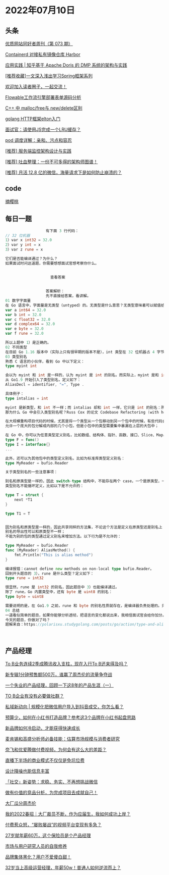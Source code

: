 # 2022年07月10日
## 头条

[优质网站同好者周刊（第 073 期）](https://toutiao.io/k/xnhxbg9)

[Containerd 对接私有镜像仓库 Harbor](https://toutiao.io/k/vn91ax0)

[应用实践 | 知乎基于 Apache Doris 的 DMP 系统的架构与实践](https://toutiao.io/k/qlv9iuj)

[[推荐收藏]一文深入浅出学习Spring框架系列](https://toutiao.io/k/27gg7rt)

[欢迎加入读者圈子，一起交流！](https://toutiao.io/k/5fkxdkk)

[Flowable工作流引擎部署表单源码分析](https://toutiao.io/k/bqlrv8h)

[C++ 中 malloc/free与 new/delete区别](https://toutiao.io/k/f3koxhs)

[golang HTTP框架elton入门](https://toutiao.io/k/ip6ncox)

[面试官：请使用JS完成一个LRU缓存？](https://toutiao.io/k/r4p13do)

[pod 调度详解：亲和、污点和容忍](https://toutiao.io/k/td6wcot)

[[推荐] 服务端监控架构设计与实践](https://toutiao.io/k/xhwa9mo)

[[推荐] 吐血整理：一份不可多得的架构师图谱！](https://toutiao.io/k/ptp0ru2)

[[推荐] 月活 12.8 亿的微信，海量请求下是如何防止崩溃的？](https://toutiao.io/k/fflgnsh)



## code

[摘樱桃](https://leetcode.cn/problems/cherry-pickup)



## 每日一题

```go
                  有下面 3 行代码：
// 32 位机器
1）var x int32 = 32.0
2）var y int = x
3）var z rune = x

它们是否能编译通过？为什么？
如果面试时问这道题，你需要想想面试官想考察你什么。

                  
                    查看答案
                  
                
                  答案解析：
                  先不直接给答案，看讲解。
01 数字字面量
在 Go 语言中，字面量是无类型（untyped）的。无类型是什么意思？无类型意味着可以赋值给类似类型的变量或常量。用上面例子，32.0 是无类型的浮点数字面量，因此它可以赋值给任意数字相关类型变量（或常量）。以下都是合法的：
var a int64 = 32.0
var b int = 32.0
var c float32 = 32.0
var d complex64 = 32.0
var e byte = 32.0
var f rune = 32.0

所以上题中 1）是正确的。
02 不同类型
在目前 Go 1.16 版本中（实际上只有很早期的版本不是），int 类型在 32 位机器占 4 字节，64 位机器占 8 字节。所以，在 32 位机器上，int32 和 int 的内存占用和内存布局是完全一样的。但 Go 语言不会做隐式类型转换，int 和 int32 是不同的类型，因此上题中 2）编译不通过。
03 类型别名
熟悉 C 语言的小伙伴，看到 Go 中以下定义：
type myint int

会以为 myint 和 int 是一样的，认为 myint 是 int 的别名。而实际上，myint 是和 int 完全不一样的类型，只不过 myint 的底层类型是 int，它们直接可以强制类型转换，却不会隐式转换。关于这点无需多讲，重点要讲的是类型别名。
从 Go1.9 开始引入了类型别名，定义如下：
AliasDecl = identifier, "=", Type .

具体例子：
type intalias = int

myint 是新类型，和 int 不一样；而 intalias 却和 int 一样，它只是 int 的别名：所有使用 intalias 的地方都可以使用 int。
那为什么 Go 中会引入类型别名呢？Russ Cox 的论文 Codebase Refactoring (with help from Go) 介绍了它的背景。总结一下类型别名的用途，主要有两点：

在大规模重构项目代码的时候，尤其是将一个类型从一个包移动到另一个包中的时候，有些代码会使用新包中的类型，有些代码使用旧包中的类型， 最典型的是 context 包。最开始，context 包名是 golang.org/x/net/context，1.7 开始，引入标准库，这样一来，存在两份。Go 1.9 开始采用别名重构了它；
允许一个庞大的包分解成内部的几个小包，但是小包中的类型需要集中暴漏在上层的大包中；

在 Go 中，你可以为任意类型定义别名，比如数组、结构体、指针、函数、接口、Slice、Map、Channel 等，包括为自定义类型定义别名。
type F = func()
type I = interface{}
...

此外，还可以为其他包中的类型定义别名，比如为标准库类型定义别名：
type MyReader = bufio.Reader

关于类型别名的一些注意事项：

别名和原类型是一样的，因此 switch-type 结构中，不能存在两个 case，一个是原类型，一个是别名；
类型别名不能循环定义，比如以下是不允许的：

type T = struct {
	next *T1
}

type T1 = T


因为别名和原类型是一样的，因此共享同样的方法集，不论这个方法是定义在原类型还是别名上；
别名的导出性可以和原类型不一样；
不能为别的包的类型通过定义别名来增加方法。以下行为是不允许的：

type MyReader = bufio.Reader
func (MyReader) AliasMethod() {
	fmt.Println("This is alias method")
}

编译报错：cannot define new methods on non-local type bufio.Reader。
回到开头题目的 3），rune 是什么类型？定义如下：
type rune = int32

很显然，rune 是 int32 的别名，因此题目中 3）也能编译通过。
除了 rune，Go 内置类型中，还有 byte 是 uint8 的别名：
type byte = uint8

需要说明的是，在 Go1.9 之前，rune 和 byte 的别名性质就存在，是编译器负责处理的。只是 Go1.9 之后，别名可以用于其他类型了。
04 总结
一道看似简单的题目，如果你能够分析透彻，把语言的变化都说出来，我相信面试官会给你加分。
今天的题目，你做对了吗？
题解来自：https://polarisxu.studygolang.com/posts/go/action/type-and-alias/。

                
```


## 产品经理

[To B业务连续2季成腾讯收入支柱，现在入行To B还来得及吗？](https://www.woshipm.com/online/5518988.html)

[新专辑1分钟预售额500万，谁赢了周杰伦的流量争夺战](https://www.woshipm.com/it/5519912.html)

[一个失业的产品经理，回顾一下这8年的产品生涯（一）](https://www.woshipm.com/zhichang/5520051.html)

[TO B企业有没有必要做社群？](https://www.woshipm.com/operate/5519995.html)

[私域新动向 | 规模化把微信用户导入到抖音成交，你怎么看？](https://www.woshipm.com/operate/5520269.html)

[预算少，如何在小红书打造品牌？参考这3个品牌在小红书起盘思路](https://www.woshipm.com/operate/5519967.html)

[新品牌如何冷启动，才能获得快速成长](https://www.woshipm.com/marketing/5519955.html)

[麦肯锡和高盛分析师必备技能：估算市场规模与消费者研究](https://www.woshipm.com/data-analysis/5519617.html)

[奈飞和优爱腾做付费视频，为何会有这么大的差距？](https://www.woshipm.com/it/5519699.html)

[直播下半场的商业模式不仅仅是免坑位费](https://www.woshipm.com/it/5519900.html)

[设计降噪也能信息丰富](https://www.woshipm.com/pd/5518100.html)

[「社交」新姿势：求稳、务实、不再想挑战微信](https://www.woshipm.com/it/5519311.html)

[做有价值的竞品分析，为完成项目去成就自己！](https://www.woshipm.com/operate/5519115.html)

[大厂瓜分周杰伦](https://www.woshipm.com/it/5519172.html)

[我的2022春招｜大厂裁员不断，作为应届生，我如何成功上岸？](https://www.woshipm.com/zhichang/5519076.html)

[付费惹众怒，“屡败屡战”的视频平台变现有多急？](https://www.woshipm.com/it/5519393.html)

[27岁就年薪60万，这个保险员是个产品经理](https://www.woshipm.com/zhichang/5518777.html)

[市场与用户研究人员的自我修养](https://www.woshipm.com/user-research/5518895.html)

[品牌集体黑化？用户不爱傻白甜！](https://www.woshipm.com/marketing/5519412.html)

[32岁当上高级运营经理，年薪50w！普通人如何逆流而上？](https://www.woshipm.com/online/5519698.html)


